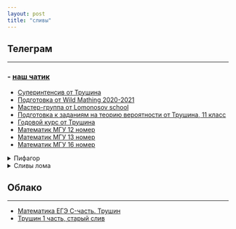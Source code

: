 ```yaml
---
layout: post
title: "сливы"
---
```


## Телеграм
---------
### - [наш чатик](https://t.me/ilovematematiku)
- [Суперинтенсив от Трушина](https://t.me/+2TgQrqbDM4ZhNzQ6)
- [Подготовка от Wild Mathing 2020-2021](https://t.me/+MB3Tx8MiBvpkODgy)
- [Мастер-группа от Lomonosov school](https://t.me/+yNE1aamsYLUzYzJi)
- [Подготовка к заданиям на теорию вероятности от Трушина, 11 класс](https://t.me/+AjLbMqUN_l03NjMy)
- [Годовой курс от Трушина](https://t.me/foxford1)
- [Математик МГУ 12 номер](https://t.me/mgu91)
- [Математик МГУ 13 номер](https://t.me/Mathstudyonline14)
- [Математик МГУ 16 номер](https://t.me/mathstudyonline16)

<details><summary>Пифагор</summary>
<ul>
<li><a href="https://t.me/pifagor_13">Пифагор 12</a></li>
<li><a href="https://t.me/pifagor_14">Пифагор 13</a></li>
<li><a href="https://t.me/pifagor_15">Пифагор 14</a></li>
<li><a href="https://t.me/pifagor_17">Пифагор 15</a></li>
<li><a href="https://t.me/pifagor16">Пифагор 16</a></li>
<li><a href="https://t.me/vspomnit_vce">Вспомнить всё. Пифагор 2020</a></li>
</ul>
</details>

<details><summary>Сливы лома</summary>
<ul>
<li><a href="https://t.me/joinchat/AAAAAFfWj13irr-s5yavsQ">Лом 12</a></li>
<li><a href="https://t.me/joinchat/AAAAAEibaaZ6LE8Bn08qKw">Лом 13</a></li>
<li><a href="https://t.me/joinchat/AAAAAFbQvwCvE88z09ru2w">Лом 14</a></li>
<li><a href="https://t.me/joinchat/AAAAAErPeQJux0TDgObTng">Лом 15</a></li>
<li><a href="https://t.me/joinchat/AAAAAFO_Bryx5K1PL7Ad1w">Лом 16</a></li>
<li><a href="https://t.me/joinchat/AAAAAFbKFM5S9X31r2JhMw">Лом 17</a></li>
</ul>

</details>

## Облако
--------------------------
- [Математика ЕГЭ C-часть. Трушин](https://mega.nz/#F!Ln40BSpa!ciyrGIRZhD6vsn-x0EMUUA)
- [Трушин 1 часть, старый слив](https://mega.nz/folder/3gN3HaoA#55T3-KXhvLe5kGzqpd2Luw)




